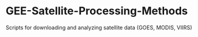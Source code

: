 # GEE-Satellite-Processing-Methods
Scripts for downloading and analyzing satellite data (GOES, MODIS, VIIRS)
